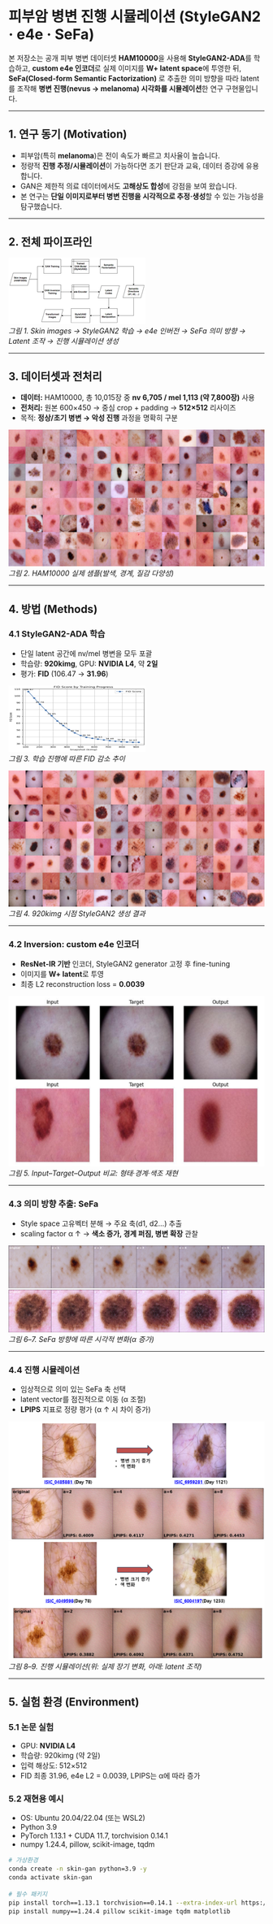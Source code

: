 # 피부암 병변 진행 시뮬레이션 (StyleGAN2 · e4e · SeFa)

본 저장소는 공개 피부 병변 데이터셋 **HAM10000**을 사용해 **StyleGAN2-ADA**를 학습하고, **custom e4e 인코더**로 실제 이미지를 **W+ latent space**에 투영한 뒤, **SeFa(Closed-form Semantic Factorization)** 로 추출한 의미 방향을 따라 latent를 조작해 **병변 진행(nevus → melanoma) 시각화를 시뮬레이션**한 연구 구현물입니다.  

---

## 1. 연구 동기 (Motivation)
- 피부암(특히 **melanoma**)은 전이 속도가 빠르고 치사율이 높습니다.  
- 정량적 **진행 추정/시뮬레이션**이 가능하다면 조기 판단과 교육, 데이터 증강에 유용합니다.  
- GAN은 제한적 의료 데이터에서도 **고해상도 합성**에 강점을 보여 왔습니다.  
- 본 연구는 **단일 이미지로부터 병변 진행을 시각적으로 추정·생성**할 수 있는 가능성을 탐구했습니다.  

---

## 2. 전체 파이프라인
![Pipeline](./images/fig1-pipeline.png)  
*그림 1. Skin images → StyleGAN2 학습 → e4e 인버전 → SeFa 의미 방향 → Latent 조작 → 진행 시뮬레이션 생성*

---

## 3. 데이터셋과 전처리
- **데이터:** HAM10000, 총 10,015장 중 **nv 6,705 / mel 1,113 (약 7,800장)** 사용  
- **전처리:** 원본 600×450 → 중심 crop + padding → **512×512** 리사이즈  
- 목적: **정상/초기 병변 → 악성 진행** 과정을 명확히 구분  

![Real samples](./images/fig3-real-samples.png)  
*그림 2. HAM10000 실제 샘플(발색, 경계, 질감 다양성)*

---

## 4. 방법 (Methods)

### 4.1 StyleGAN2-ADA 학습
- 단일 latent 공간에 nv/mel 병변을 모두 포괄  
- 학습량: **920kimg**, GPU: **NVIDIA L4**, 약 **2일**  
- 평가: **FID** (106.47 → **31.96**)  

![FID trend](./images/fig2-fid-score.png)  
*그림 3. 학습 진행에 따른 FID 감소 추이*

![Generated samples](./images/fig4-generated-samples.png)  
*그림 4. 920kimg 시점 StyleGAN2 생성 결과*

---

### 4.2 Inversion: custom e4e 인코더
- **ResNet-IR 기반** 인코더, StyleGAN2 generator 고정 후 fine-tuning  
- 이미지를 **W+ latent**로 투영  
- 최종 L2 reconstruction loss = **0.0039**  

![Inversion](./images/fig5-inversion.png)  
*그림 5. Input–Target–Output 비교: 형태·경계·색조 재현*

---

### 4.3 의미 방향 추출: SeFa
- Style space 고유벡터 분해 → 주요 축(d1, d2…) 추출  
- scaling factor α ↑ → **색소 증가, 경계 퍼짐, 병변 확장** 관찰  

![SeFa ex 1](./images/fig6-sefa-1.png)  
![SeFa ex 2](./images/fig7-sefa-2.png)  
*그림 6–7. SeFa 방향에 따른 시각적 변화(α 증가)*

---

### 4.4 진행 시뮬레이션
- 임상적으로 의미 있는 SeFa 축 선택  
- latent vector를 점진적으로 이동 (α 조절)  
- **LPIPS** 지표로 정량 평가 (α ↑ 시 차이 증가)  

![Simulation ex 1](./images/fig8-simulation-1.png)  
![Simulation ex 2](./images/fig9-simulation-2.png)  
*그림 8–9. 진행 시뮬레이션(위: 실제 장기 변화, 아래: latent 조작)*

---

## 5. 실험 환경 (Environment)

### 5.1 논문 실험
- GPU: **NVIDIA L4**  
- 학습량: 920kimg (약 2일)  
- 입력 해상도: 512×512  
- FID 최종 31.96, e4e L2 = 0.0039, LPIPS는 α에 따라 증가  

### 5.2 재현용 예시
- OS: Ubuntu 20.04/22.04 (또는 WSL2)  
- Python 3.9  
- PyTorch 1.13.1 + CUDA 11.7, torchvision 0.14.1  
- numpy 1.24.4, pillow, scikit-image, tqdm  

```bash
# 가상환경
conda create -n skin-gan python=3.9 -y
conda activate skin-gan

# 필수 패키지
pip install torch==1.13.1 torchvision==0.14.1 --extra-index-url https://download.pytorch.org/whl/cu117
pip install numpy==1.24.4 pillow scikit-image tqdm matplotlib
